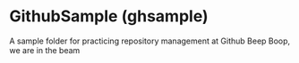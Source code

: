 # GithubSample (ghsample)
A sample folder for practicing repository management at Github
Beep Boop, we are in the beam
